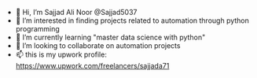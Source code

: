 - 👋 Hi, I’m Sajjad Ali Noor @Sajjad5037
- 👀 I’m interested in finding projects related to automation through python programming
- 🌱 I’m currently learning "master data science with python"
- 💞️ I’m looking to collaborate on automation projects
- 📫 this is my upwork profile: https://www.upwork.com/freelancers/sajjada71


<!---
Sajjad5037/Sajjad5037 is a ✨ special ✨ repository because its `README.md` (this file) appears on your GitHub profile.
You can click the Preview link to take a look at your changes.
--->

